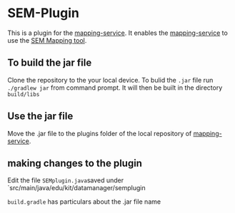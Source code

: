 # SEM-Plugin
This is a plugin for the [mapping-service](https://github.com/maximilianiKIT/mapping-service).
It enables the [mapping-service](https://github.com/maximilianiKIT/mapping-service) to use the [SEM Mapping tool](https://github.com/kit-data-manager/SEM-Mapping-Tool.git).

## To build the jar file
Clone the repository to the your local device. To bulid the `.jar` file run `./gradlew jar` from command prompt. It will then be built in the directory `build/libs`

## Use the jar file
Move the .jar file to the plugins folder of the local repository of [mapping-service](https://github.com/kit-data-manager/mapping-service).

## making changes to the plugin
Edit the file `SEMplugin.java`saved under `src/main/java/edu/kit/datamanager/semplugin

`build.gradle` has particulars about the .jar file name

